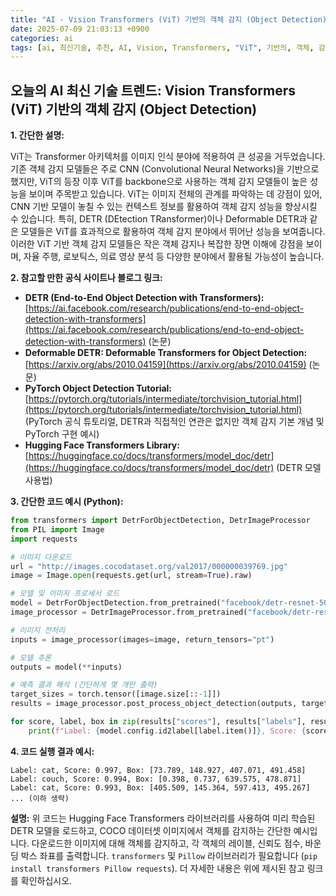 ```yaml
---
title: "AI - Vision Transformers (ViT) 기반의 객체 감지 (Object Detection)"
date: 2025-07-09 21:03:13 +0900
categories: ai
tags: [ai, 최신기술, 추천, AI, Vision, Transformers, "ViT", 기반의, 객체, 감지, "Object", "Detection"]
---
```


## 오늘의 AI 최신 기술 트렌드: **Vision Transformers (ViT) 기반의 객체 감지 (Object Detection)**

**1. 간단한 설명:**

ViT는 Transformer 아키텍처를 이미지 인식 분야에 적용하여 큰 성공을 거두었습니다. 기존 객체 감지 모델들은 주로 CNN (Convolutional Neural Networks)을 기반으로 했지만, ViT의 등장 이후 ViT를 backbone으로 사용하는 객체 감지 모델들이 높은 성능을 보이며 주목받고 있습니다. ViT는 이미지 전체의 관계를 파악하는 데 강점이 있어, CNN 기반 모델이 놓칠 수 있는 컨텍스트 정보를 활용하여 객체 감지 성능을 향상시킬 수 있습니다. 특히, DETR (DEtection TRansformer)이나 Deformable DETR과 같은 모델들은 ViT를 효과적으로 활용하여 객체 감지 분야에서 뛰어난 성능을 보여줍니다. 이러한 ViT 기반 객체 감지 모델들은 작은 객체 감지나 복잡한 장면 이해에 강점을 보이며, 자율 주행, 로보틱스, 의료 영상 분석 등 다양한 분야에서 활용될 가능성이 높습니다.

**2. 참고할 만한 공식 사이트나 블로그 링크:**

*   **DETR (End-to-End Object Detection with Transformers):** [https://ai.facebook.com/research/publications/end-to-end-object-detection-with-transformers](https://ai.facebook.com/research/publications/end-to-end-object-detection-with-transformers) (논문)
*   **Deformable DETR: Deformable Transformers for Object Detection:** [https://arxiv.org/abs/2010.04159](https://arxiv.org/abs/2010.04159) (논문)
*   **PyTorch Object Detection Tutorial:** [https://pytorch.org/tutorials/intermediate/torchvision_tutorial.html](https://pytorch.org/tutorials/intermediate/torchvision_tutorial.html) (PyTorch 공식 튜토리얼, DETR과 직접적인 연관은 없지만 객체 감지 기본 개념 및 PyTorch 구현 예시)
*   **Hugging Face Transformers Library:** [https://huggingface.co/docs/transformers/model_doc/detr](https://huggingface.co/docs/transformers/model_doc/detr) (DETR 모델 사용법)

**3. 간단한 코드 예시 (Python):**

```python
from transformers import DetrForObjectDetection, DetrImageProcessor
from PIL import Image
import requests

# 이미지 다운로드
url = "http://images.cocodataset.org/val2017/000000039769.jpg"
image = Image.open(requests.get(url, stream=True).raw)

# 모델 및 이미지 프로세서 로드
model = DetrForObjectDetection.from_pretrained("facebook/detr-resnet-50")
image_processor = DetrImageProcessor.from_pretrained("facebook/detr-resnet-50")

# 이미지 전처리
inputs = image_processor(images=image, return_tensors="pt")

# 모델 추론
outputs = model(**inputs)

# 예측 결과 해석 (간단하게 몇 개만 출력)
target_sizes = torch.tensor([image.size[::-1]])
results = image_processor.post_process_object_detection(outputs, target_sizes=target_sizes, threshold=0.9)[0]

for score, label, box in zip(results["scores"], results["labels"], results["boxes"]):
    print(f"Label: {model.config.id2label[label.item()]}, Score: {score:.3f}, Box: {box.tolist()}")
```

**4. 코드 실행 결과 예시:**

```
Label: cat, Score: 0.997, Box: [73.789, 148.927, 407.071, 491.458]
Label: couch, Score: 0.994, Box: [0.398, 0.737, 639.575, 478.871]
Label: cat, Score: 0.993, Box: [405.509, 145.364, 597.413, 495.267]
... (이하 생략)
```

**설명:** 위 코드는 Hugging Face Transformers 라이브러리를 사용하여 미리 학습된 DETR 모델을 로드하고, COCO 데이터셋 이미지에서 객체를 감지하는 간단한 예시입니다.  다운로드한 이미지에 대해 객체를 감지하고, 각 객체의 레이블, 신뢰도 점수, 바운딩 박스 좌표를 출력합니다. `transformers` 및 `Pillow` 라이브러리가 필요합니다 (`pip install transformers Pillow requests`).  더 자세한 내용은 위에 제시된 참고 링크를 확인하십시오.

